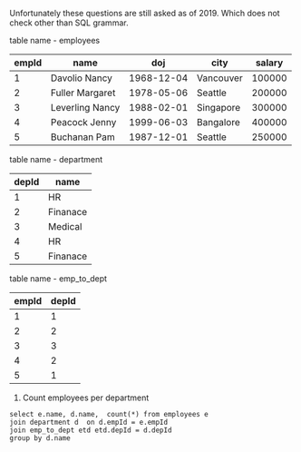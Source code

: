 
Unfortunately these questions are still asked as of 2019. Which does not check other than SQL grammar.

table name - employees

| empId | name | doj | city |salary |
|----|------|-----|--------| -----|
| 1  | Davolio Nancy | 1968-12-04 | Vancouver | 100000 |
| 2  | Fuller Margaret | 1978-05-06 | Seattle | 200000 |
| 3  | Leverling Nancy | 1988-02-01 | Singapore | 300000 |
| 4  | Peacock Jenny | 1999-06-03 | Bangalore | 400000 |
| 5  | Buchanan Pam | 1987-12-01 | Seattle | 250000 |


table name - department

| depId | name  |
|----|------|
| 1  | HR | 
| 2  | Finanace |
| 3  | Medical | 
| 4  | HR | 
| 5  | Finanace|


table name - emp_to_dept

| empId | depId  |
|----|------|
| 1  | 1 | 
| 2  | 2 |
| 3  | 3 | 
| 4  | 2 | 
| 5  | 1|



1. Count employees per department 

```
select e.name, d.name,  count(*) from employees e  
join department d  on d.empId = e.empId
join emp_to_dept etd etd.depId = d.depId
group by d.name 

 
```




